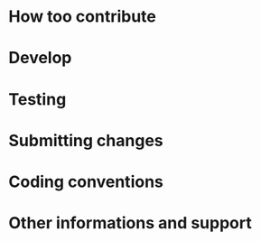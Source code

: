 # How too contribute

# Develop

# Testing

# Submitting changes

# Coding conventions


# Other informations and support